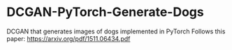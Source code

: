 # DCGAN-PyTorch-Generate-Dogs
DCGAN that generates images of dogs implemented in PyTorch
Follows this paper: https://arxiv.org/pdf/1511.06434.pdf
